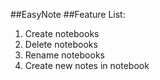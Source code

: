 ##EasyNote
##Feature List:  
1. Create notebooks
2. Delete notebooks
3. Rename notebooks
4. Create new notes in notebook
